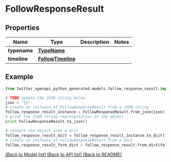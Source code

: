 # FollowResponseResult


## Properties

Name | Type | Description | Notes
------------ | ------------- | ------------- | -------------
**typename** | [**TypeName**](TypeName.md) |  | 
**timeline** | [**FollowTimeline**](FollowTimeline.md) |  | 

## Example

```python
from twitter_openapi_python_generated.models.follow_response_result import FollowResponseResult

# TODO update the JSON string below
json = "{}"
# create an instance of FollowResponseResult from a JSON string
follow_response_result_instance = FollowResponseResult.from_json(json)
# print the JSON string representation of the object
print FollowResponseResult.to_json()

# convert the object into a dict
follow_response_result_dict = follow_response_result_instance.to_dict()
# create an instance of FollowResponseResult from a dict
follow_response_result_form_dict = follow_response_result.from_dict(follow_response_result_dict)
```
[[Back to Model list]](../README.md#documentation-for-models) [[Back to API list]](../README.md#documentation-for-api-endpoints) [[Back to README]](../README.md)


